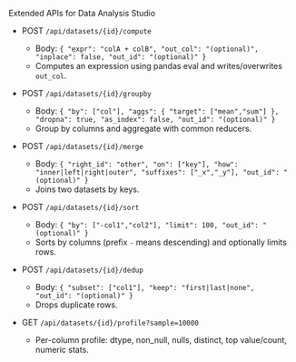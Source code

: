 Extended APIs for Data Analysis Studio

- POST `/api/datasets/{id}/compute`
  - Body: `{ "expr": "colA + colB", "out_col": "(optional)", "inplace": false, "out_id": "(optional)" }`
  - Computes an expression using pandas eval and writes/overwrites `out_col`.

- POST `/api/datasets/{id}/groupby`
  - Body: `{ "by": ["col"], "aggs": { "target": ["mean","sum"] }, "dropna": true, "as_index": false, "out_id": "(optional)" }`
  - Group by columns and aggregate with common reducers.

- POST `/api/datasets/{id}/merge`
  - Body: `{ "right_id": "other", "on": ["key"], "how": "inner|left|right|outer", "suffixes": ["_x","_y"], "out_id": "(optional)" }`
  - Joins two datasets by keys.

- POST `/api/datasets/{id}/sort`
  - Body: `{ "by": ["-col1","col2"], "limit": 100, "out_id": "(optional)" }`
  - Sorts by columns (prefix `-` means descending) and optionally limits rows.

- POST `/api/datasets/{id}/dedup`
  - Body: `{ "subset": ["col1"], "keep": "first|last|none", "out_id": "(optional)" }`
  - Drops duplicate rows.

- GET `/api/datasets/{id}/profile?sample=10000`
  - Per-column profile: dtype, non_null, nulls, distinct, top value/count, numeric stats.

